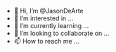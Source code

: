- 👋 Hi, I’m @JasonDeArte
- 👀 I’m interested in ...
- 🌱 I’m currently learning ...
- 💞️ I’m looking to collaborate on ...
- 📫 How to reach me ...

<!---
JasonDeArte/JasonDeArte is a ✨ special ✨ repository because its `README.md` (this file) appears on your GitHub profile.
You can click the Preview link to take a look at your changes.
--->
